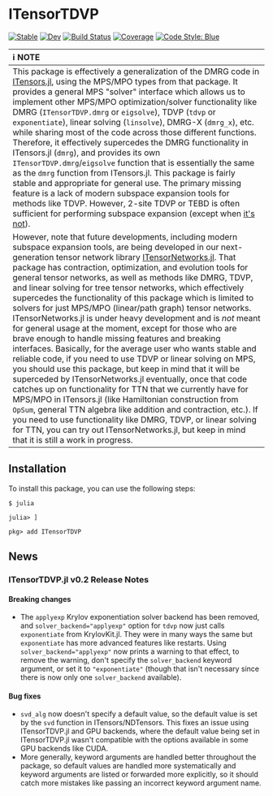 # ITensorTDVP

[![Stable](https://img.shields.io/badge/docs-stable-blue.svg)](https://mtfishman.github.io/ITensorTDVP.jl/stable)
[![Dev](https://img.shields.io/badge/docs-dev-blue.svg)](https://mtfishman.github.io/ITensorTDVP.jl/dev)
[![Build Status](https://github.com/mtfishman/ITensorTDVP.jl/actions/workflows/CI.yml/badge.svg?branch=main)](https://github.com/mtfishman/ITensorTDVP.jl/actions/workflows/CI.yml?query=branch%3Amain)
[![Coverage](https://codecov.io/gh/mtfishman/ITensorTDVP.jl/branch/main/graph/badge.svg)](https://codecov.io/gh/mtfishman/ITensorTDVP.jl)
[![Code Style: Blue](https://img.shields.io/badge/code%20style-blue-4495d1.svg)](https://github.com/invenia/BlueStyle)

| :information_source: NOTE          |
|:---------------------------|
| This package is effectively a generalization of the DMRG code in [ITensors.jl](https://github.com/ITensor/ITensors.jl), using the MPS/MPO types from that package. It provides a general MPS "solver" interface which allows us to implement other MPS/MPO optimization/solver functionality like DMRG (`ITensorTDVP.dmrg` or `eigsolve`), TDVP (`tdvp` or `exponentiate`), linear solving (`linsolve`), DMRG-X (`dmrg_x`), etc. while sharing most of the code across those different functions. Therefore, it effectively supercedes the DMRG functionality in ITensors.jl (`dmrg`), and provides its own `ITensorTDVP.dmrg`/`eigsolve` function that is essentially the same as the `dmrg` function from ITensors.jl. This package is fairly stable and appropriate for general use. The primary missing feature is a lack of modern subspace expansion tools for methods like TDVP. However, 2-site TDVP or TEBD is often sufficient for performing subspace expansion (except when [it's not](https://arxiv.org/abs/2005.06104)). |
| However, note that future developments, including modern subspace expansion tools, are being developed in our next-generation tensor network library [ITensorNetworks.jl](https://github.com/mtfishman/ITensorNetworks.jl). That package has contraction, optimization, and evolution tools for general tensor networks, as well as methods like DMRG, TDVP, and linear solving for tree tensor networks, which effectively supercedes the functionality of this package which is limited to solvers for just MPS/MPO (linear/path graph) tensor networks. ITensorNetworks.jl is under heavy development and is _not_ meant for general usage at the moment, except for those who are brave enough to handle missing features and breaking interfaces. Basically, for the average user who wants stable and reliable code, if you need to use TDVP or linear solving on MPS, you should use this package, but keep in mind that it will be superceded by ITensorNetworks.jl eventually, once that code catches up on functionality for TTN that we currently have for MPS/MPO in ITensors.jl (like Hamiltonian construction from `OpSum`, general TTN algebra like addition and contraction, etc.). If you need to use functionality like DMRG, TDVP, or linear solving for TTN, you can try out ITensorNetworks.jl, but keep in mind that it is still a work in progress. |

## Installation

To install this package, you can use the following steps:
```
$ julia

julia> ]

pkg> add ITensorTDVP
```

## News

### ITensorTDVP.jl v0.2 Release Notes

#### Breaking changes

- The `applyexp` Krylov exponentiation solver backend has been removed, and `solver_backend="applyexp"` option for `tdvp` now just calls `exponentiate` from KrylovKit.jl. They were in many ways the same but `exponentiate` has more advanced features like restarts. Using `solver_backend="applyexp"` now prints a warning to that effect, to remove the warning, don't specify the `solver_backend` keyword argument, or set it to `"exponentiate"` (though that isn't necessary since there is now only one `solver_backend` available).

#### Bug fixes

- `svd_alg` now doesn't specify a default value, so the default value is set by the `svd` function in ITensors/NDTensors. This fixes an issue using ITensorTDVP.jl and GPU backends, where the default value being set in ITensorTDVP.jl wasn't compatible with the options available in some GPU backends like CUDA.
- More generally, keyword arguments are handled better throughout the package, so default values are handled more systematically and keyword arguments are listed or forwarded more explicitly, so it should catch more mistakes like passing an incorrect keyword argument name.
